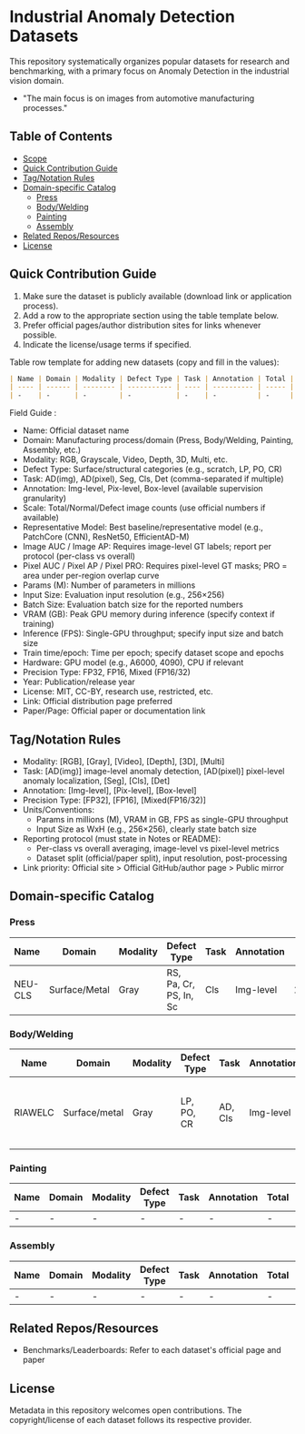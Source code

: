 # Industrial Anomaly Detection Datasets

This repository systematically organizes popular datasets for research and benchmarking, with a primary focus on Anomaly Detection in the industrial vision domain.

- "The main focus is on images from automotive manufacturing processes."

## Table of Contents

- [Scope](#scope)
- [Quick Contribution Guide](#quick-contribution-guide)
- [Tag/Notation Rules](#tagnotation-rules)
- [Domain-specific Catalog](#domain-specific-catalog)
  - [Press](#press)
  - [Body/Welding](#bodywelding)
  - [Painting](#painting)
  - [Assembly](#assembly)
- [Related Repos/Resources](#related-reposresources)
- [License](#license)

## Quick Contribution Guide

1. Make sure the dataset is publicly available (download link or application process).
2. Add a row to the appropriate section using the table template below.
3. Prefer official pages/author distribution sites for links whenever possible.
4. Indicate the license/usage terms if specified.

Table row template for adding new datasets (copy and fill in the values):

```markdown
| Name | Domain | Modality | Defect Type | Task | Annotation | Total | Normal | Defect | Representative Model | Image AUC | Image AP | Pixel AUC | Pixel AP | Pixel PRO | Params (M) | Input Size | Batch Size | VRAM (GB) | Inference (FPS) | Train time/epoch | Hardware | Precision Type | Year | License | Link | Paper/Page |
| ---- | ------ | -------- | ----------- | ---- | ---------- | ----- | ------ | ------ | -------------------- | --------- | -------- | --------- | -------- | --------- | ---------- | ---------- | ---------- | --------- | --------------- | ---------------- | -------- | -------------- | ---- | ------- | ---- | ---------- |
| -    | -      | -        | -           | -    | -          | -     | -      | -      | -                    | -         | -        | -         | -        | -         | -          | -          | -          | -         | -               | -                | -        | -              | -    | -       | -    | -          |
```

Field Guide :

- Name: Official dataset name
- Domain: Manufacturing process/domain (Press, Body/Welding, Painting, Assembly, etc.)
- Modality: RGB, Grayscale, Video, Depth, 3D, Multi, etc.
- Defect Type: Surface/structural categories (e.g., scratch, LP, PO, CR)
- Task: AD(img), AD(pixel), Seg, Cls, Det (comma-separated if multiple)
- Annotation: Img-level, Pix-level, Box-level (available supervision granularity)
- Scale: Total/Normal/Defect image counts (use official numbers if available)
- Representative Model: Best baseline/representative model (e.g., PatchCore (CNN), ResNet50, EfficientAD-M)
- Image AUC / Image AP: Requires image-level GT labels; report per protocol (per-class vs overall)
- Pixel AUC / Pixel AP / Pixel PRO: Requires pixel-level GT masks; PRO = area under per-region overlap curve
- Params (M): Number of parameters in millions
- Input Size: Evaluation input resolution (e.g., 256×256)
- Batch Size: Evaluation batch size for the reported numbers
- VRAM (GB): Peak GPU memory during inference (specify context if training)
- Inference (FPS): Single-GPU throughput; specify input size and batch size
- Train time/epoch: Time per epoch; specify dataset scope and epochs
- Hardware: GPU model (e.g., A6000, 4090), CPU if relevant
- Precision Type: FP32, FP16, Mixed (FP16/32)
- Year: Publication/release year
- License: MIT, CC-BY, research use, restricted, etc.
- Link: Official distribution page preferred
- Paper/Page: Official paper or documentation link

## Tag/Notation Rules

- Modality: [RGB], [Gray], [Video], [Depth], [3D], [Multi]
- Task: [AD(img)] image-level anomaly detection, [AD(pixel)] pixel-level anomaly localization, [Seg], [Cls], [Det]
- Annotation: [Img-level], [Pix-level], [Box-level]
- Precision Type: [FP32], [FP16], [Mixed(FP16/32)]
- Units/Conventions:
  - Params in millions (M), VRAM in GB, FPS as single-GPU throughput
  - Input Size as WxH (e.g., 256×256), clearly state batch size
- Reporting protocol (must state in Notes or README):
  - Per-class vs overall averaging, image-level vs pixel-level metrics
  - Dataset split (official/paper split), input resolution, post-processing
- Link priority: Official site > Official GitHub/author page > Public mirror

## Domain-specific Catalog

### Press

| Name    | Domain        | Modality | Defect Type                  | Task | Annotation | Total | Normal | Defect | Representative Model | Image AUC | Image AP | Pixel AUC | Pixel AP | Pixel PRO | Params (M) | Input Size | Batch Size | VRAM (GB) | Inference (FPS) | Train time/epoch | Hardware | Precision Type | Year | License          | Link                                                                                                                                                                           | Paper/Page                                                                                                                                            |
| ------- | ------------- | -------- | ----------------------------- | ---- | ---------- | ----- | ------ | ------ | -------------------- | --------- | -------- | --------- | -------- | --------- | ---------- | ---------- | ---------- | --------- | --------------- | ---------------- | -------- | -------------- | ---- | ---------------- | -------------------------------------------------------------------------------------------------------------------------------------------------------------------------------- | ----------------------------------------------------------------------------------------------------------------------------------------------------- |
| NEU-CLS | Surface/Metal | Gray     | RS, Pa, Cr, PS, In, Sc        | Cls  | Img-level  | 1,800 | 0      | 1,800 | -                    | -         | -        | -         | -        | -         | -          | 200×200   | -         | -         | -               | -                | -       | -              | 2013 | Citation required | [Official page](http://faculty.neu.edu.cn/songkechen/zh_CN/zhym/263269/list/index.htm)                                                                 | [Applied Surface Science 2013](https://doi.org/10.1016/j.apsusc.2013.06.086)                                                                         |

### Body/Welding

| Name    | Domain       | Modality            | Defect Type | Task    | Annotation | Total  | Normal      | Defect      | Model | Params (M) | Input Size | Batch Size | VRAM (GB) | Inference (FPS) | Train time/epoch | Hardware | Precision Type | Year | License         | Link                                          | Paper/Page                                                                                                                                                                                                                                            |
| ------- | ------------ | ------------------- | ----------- | ------- | ---------- | ------ | ----------- | ----------- | ----- | ---------- | ---------- | ---------- | --------- | --------------- | ---------------- | -------- | -------------- | ---- | --------------- | --------------------------------------------- | ----------------------------------------------------------------------------------------------------------------------------------------------------------------------------------------------------------------------------------------------------- |
| RIAWELC | Surface/metal | Gray | LP, PO, CR  | AD, Cls | Img-level  | 24,407 | 6,000 | 18,707 | -     | -          | 227×227    | -          | -         | -               | -                | -        | -              | 2022 | citation required | [GitHub](https://github.com/stefyste/RIAWELC) | [1] [ICMECE 2022](https://www.researchgate.net/publication/369294451_RIAWELC_A_Novel_Dataset_of_Radiographic_Images_for_Automatic_Weld_Defects_Classification) <br> [2] [Manufacturing Letters (Elsevier)](https://www.researchgate.net/publication/366209086_Welding_Defects_Classification_Through_a_Convolutional_Neural_Network) |

### Painting

| Name | Domain | Modality | Defect Type | Task | Annotation | Total | Normal | Defect | Representative Model | Image AUC | Image AP | Pixel AUC | Pixel AP | Pixel PRO | Params (M) | Input Size | Batch Size | VRAM (GB) | Inference (FPS) | Train time/epoch | Hardware | Precision Type | Year | License | Link | Paper/Page |
| ---- | ------ | -------- | ----------- | ---- | ---------- | ----- | ------ | ------ | -------------------- | --------- | -------- | --------- | -------- | --------- | ---------- | ---------- | ---------- | --------- | --------------- | ---------------- | -------- | -------------- | ---- | ------- | ---- | ---------- |
| -    | -      | -        | -           | -    | -          | -     | -      | -      | -                    | -         | -        | -         | -        | -         | -          | -          | -          | -         | -               | -                | -        | -              | -    | -       | -    | -          |

### Assembly

| Name | Domain | Modality | Defect Type | Task | Annotation | Total | Normal | Defect | Representative Model | Image AUC | Image AP | Pixel AUC | Pixel AP | Pixel PRO | Params (M) | Input Size | Batch Size | VRAM (GB) | Inference (FPS) | Train time/epoch | Hardware | Precision Type | Year | License | Link | Paper/Page |
| ---- | ------ | -------- | ----------- | ---- | ---------- | ----- | ------ | ------ | -------------------- | --------- | -------- | --------- | -------- | --------- | ---------- | ---------- | ---------- | --------- | --------------- | ---------------- | -------- | -------------- | ---- | ------- | ---- | ---------- |
| -    | -      | -        | -           | -    | -          | -     | -      | -      | -                    | -         | -        | -         | -        | -         | -          | -          | -          | -         | -               | -                | -        | -              | -    | -       | -    | -          |

## Related Repos/Resources

- Benchmarks/Leaderboards: Refer to each dataset's official page and paper

## License

Metadata in this repository welcomes open contributions. The copyright/license of each dataset follows its respective provider.

